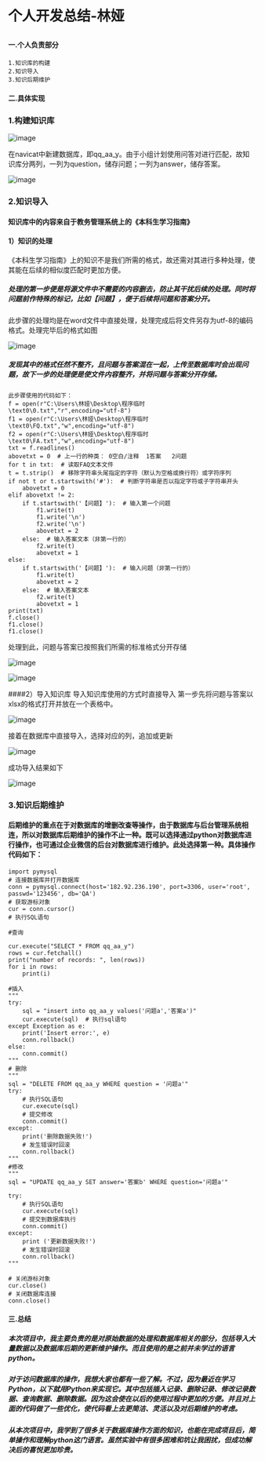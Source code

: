 # 个人开发总结-林娅
##
#### 一.个人负责部分
	1.知识库的构建		
	2.知识导入
	3.知识后期维护
#### 二.具体实现
### 1.构建知识库
![image](https://note.youdao.com/yws/api/personal/file/EB6E0C3DEA004A7289A81CF90C79F5E6?method=download&shareKey=a38785a399b1bc03c9ba3c14cf8c656a)

在navicat中新建数据库，即qq_aa_y。由于小组计划使用问答对进行匹配，故知识库分两列，一列为question，储存问题；一列为answer，储存答案。

![image](https://note.youdao.com/yws/api/personal/file/42882F7BC3434D3EBED21ADDF39952D1?method=download&shareKey=cf5282f78b6e7c0698d10ac4370fa4f6)

### 2.知识导入
#### 知识库中的内容来自于教务管理系统上的《本科生学习指南》
#### 1）知识的处理
《本科生学习指南》上的知识不是我们所需的格式，故还需对其进行多种处理，使其能在后续的相似度匹配时更加方便。
##### 处理的第一步便是将源文件中不需要的内容删去，防止其干扰后续的处理。同时将问题前作特殊的标记，比如【问题】，便于后续将问题和答案分开。
此步骤的处理均是在word文件中直接处理，处理完成后将文件另存为utf-8的编码格式。处理完毕后的格式如图

![image](https://note.youdao.com/yws/api/personal/file/2E5957543FA74B0E8F888D9FB07544BE?method=download&shareKey=914689bff28f25f03428566e4df09041)

##### 发现其中的格式任然不整齐，且问题与答案混在一起，上传至数据库时会出现问题，故下一步的处理便是使文件内容整齐，并将问题与答案分开存储。
	此步骤使用的代码如下：
	f = open(r"C:\Users\林娅\Desktop\程序临时\text0\0.txt","r",encoding="utf-8")
	f1 = open(r"C:\Users\林娅\Desktop\程序临时\text0\FQ.txt","w",encoding="utf-8")
	f2 = open(r"C:\Users\林娅\Desktop\程序临时\text0\FA.txt","w",encoding="utf-8")
	txt = f.readlines()
	abovetxt = 0  # 上一行的种类： 0空白/注释  1答案   2问题
	for t in txt:  # 读取FAQ文本文件
    t = t.strip()  # 移除字符串头尾指定的字符（默认为空格或换行符）或字符序列
    if not t or t.startswith('#'):  # 判断字符串是否以指定字符或子字符串开头
        abovetxt = 0
    elif abovetxt != 2:
        if t.startswith('【问题】'):  # 输入第一个问题
            f1.write(t)
            f1.write('\n')
            f2.write('\n')
            abovetxt = 2
        else:  # 输入答案文本（非第一行的）
            f2.write(t)
            abovetxt = 1
    else:
        if t.startswith('【问题】'):  # 输入问题（非第一行的）
            f1.write(t)
            abovetxt = 2
        else:  # 输入答案文本
            f2.write(t)
            abovetxt = 1
	print(txt)
	f.close()
	f1.close()
	f1.close()
处理到此，问题与答案已按照我们所需的标准格式分开存储

![image](https://note.youdao.com/yws/api/personal/file/E9CF1DB25A5944BDADA3EA549BF0BBFF?method=download&shareKey=bfd81cb27ac5a96f185518874144f23b)

![image](https://note.youdao.com/yws/api/personal/file/698EF976171F4B2A9BE1F045E93B5E6D?method=download&shareKey=317be3226581d234443362ee80ba85c9)

####2）导入知识库
导入知识库使用的方式时直接导入
第一步先将问题与答案以xlsx的格式打开并放在一个表格中。

![image](https://note.youdao.com/yws/api/personal/file/ECB571C8D7DA4B45BDE78ED48852BB76?method=download&shareKey=ad15143682b44a2bb7e85968941ca285)

接着在数据库中直接导入，选择对应的列，追加或更新

![image](https://note.youdao.com/yws/api/personal/file/799BE58DD6C244609A38B2131864AFD9?method=download&shareKey=cbd154338a7f76ceda1601e360363a9b)

成功导入结果如下

![image](https://note.youdao.com/yws/api/personal/file/7066E6B5FA33411E9C28F5AE1F577070?method=download&shareKey=e00fdfd935cbe28e97f96ed116dcbd7e)

### 3.知识后期维护
#### 后期维护的重点在于对数据库的增删改查等操作，由于数据库与后台管理系统相连，所以对数据库后期维护的操作不止一种。既可以选择通过python对数据库进行操作，也可通过企业微信的后台对数据库进行维护。此处选择第一种。具体操作代码如下：
	import pymysql
	# 连接数据库并打开数据库
	conn = pymysql.connect(host='182.92.236.190', port=3306, user='root', passwd='123456', db='QA')
	# 获取游标对象
	cur = conn.cursor()
	# 执行SQL语句

	#查询

	cur.execute("SELECT * FROM qq_aa_y")
	rows = cur.fetchall()
	print("number of records: ", len(rows))
	for i in rows:
		print(i)

	#插入
	"""
	try:
		sql = "insert into qq_aa_y values('问题a','答案a')"
		cur.execute(sql)  # 执行sql语句
	except Exception as e:
		print('Insert error:', e)
		conn.rollback()
	else:
		conn.commit()
	"""
	# 删除
	"""
	sql = "DELETE FROM qq_aa_y WHERE question = '问题a'"
	try:
   	 	# 执行SQL语句
   		cur.execute(sql)
    	# 提交修改
    	conn.commit()
	except:
    	print('删除数据失败!')
    	# 发生错误时回滚
    	conn.rollback()
	"""
	#修改
	"""
	sql = "UPDATE qq_aa_y SET answer='答案b' WHERE question='问题a'"

	try:
        # 执行SQL语句
    	cur.execute(sql)
        # 提交到数据库执行
    	conn.commit()
	except:
   		print ('更新数据失败!')
    	# 发生错误时回滚
    	conn.rollback()
	"""

	# 关闭游标对象
	cur.close()
	# 关闭数据库连接
	conn.close()
#### 三.总结
##### 本次项目中，我主要负责的是对原始数据的处理和数据库相关的部分，包括导入大量数据以及数据库后期的更新维护操作。而且使用的是之前并未学过的语言python。
##### 对于访问数据库的操作，我想大家也都有一些了解。不过，因为最近在学习Python，以下就用Python来实现它。其中包括插入记录、删除记录、修改记录数据、查询数据、删除数据。因为这会使在以后的使用过程中更加的方便。并且对上面的代码做了一些优化，使代码看上去更简洁、灵活以及对后期维护的考虑。 
##### 从本次项目中，我学到了很多关于数据库操作方面的知识，也能在完成项目后，简单操作和理解python这门语言。虽然实验中有很多困难和坑让我困扰，但成功解决后的喜悦更加珍贵。